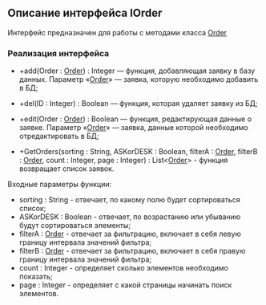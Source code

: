 ## Описание интерфейса IOrder

Интерфейс предназначен для работы с методами класса [Order](Order.md)

### Реализация интерфейса

+ +add(Order : [Order](Order.md)) : Integer — функция, добавляющая заявку в базу данных. Параметр «[Order](Order.md)» — заявка, которую необходимо добавить в БД;

+ +del(ID : Integer) : Boolean — функция, которая удаляет заявку из БД;

+ +edit(Order : [Order](Order.md)) : Boolean — функция, редактирующая данные о заявке. Параметр «[Order](Order.md)» — заявка, данные которой необходимо отредактировать в БД;

+ +GetOrders(sorting : String, ASKorDESK : Boolean, filterA : [Order](Order.md), filterB : [Order](Order.md), count : Integer, page : Integer) : List<[Order](Order.md)> - функция возвращает список заявок.

Входные параметры функции:
  * sorting : String - отвечает, по какому полю будет сортироваться список;
  * ASKorDESK : Boolean - отвечает, по возрастанию или убыванию будут сортироваться элементы;
  * filterA : [Order](Order.md) - отвечает за фильтрацию, включает в себя левую границу интервала значений фильтра;
  * filterB : [Order](Order.md) - отвечает за фильтрацию, включает в себя правую границу интервала значений фильтра;
  * count : Integer - определяет сколько элементов необходимо показать;
  * page : Integer - определяет с какой страницы начинать поиск элементов.

